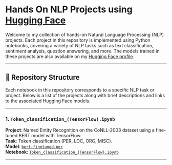 # Hands On NLP Projects using [Hugging Face](https://huggingface.co/)

Welcome to my collection of hands-on Natural Language Processing (NLP) projects. Each project in this repository is implemented using Python notebooks, covering a variety of NLP tasks such as text classification, sentiment analysis, question answering, and more. The models trained in these projects are also available on my [Hugging Face profile](https://huggingface.co/Mhammad2023).

---

## 📁 Repository Structure

Each notebook in this repository corresponds to a specific NLP task or project. Below is a list of the projects along with brief descriptions and links to the associated Hugging Face models.

---

### 1. `Token_classification_(TensorFlow).ipynb`
**Project**: Named Entity Recognition on the CoNLL-2003 dataset using a fine-tuned BERT model with TensorFlow.  
**Task**: Token classification (PER, LOC, ORG, MISC).  
**Model**: [`bert-finetuned-ner`](https://huggingface.co/Mhammad2023/bert-finetuned-ner)  
**Notebook**: [`Token_classification_(TensorFlow).ipynb`](./Token_classification_(TensorFlow).ipynb)

---
